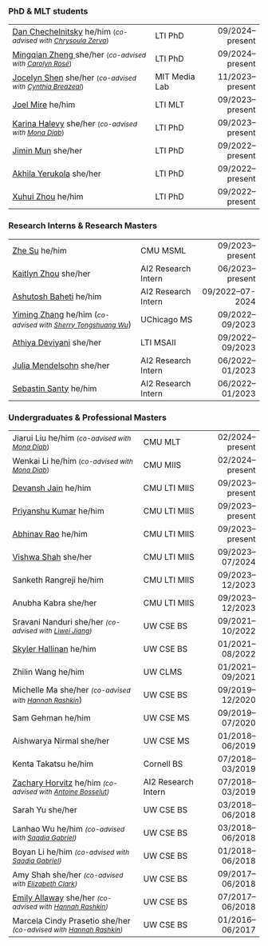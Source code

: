 ### PhD & MLT students
|                                                              |               |                       |
| ------------------------------------------------------------ | ------------- | --------------------: |
| [Dan Chechelnitsky](https://chechelnitskd.github.io/) <span class="pronouns">he/him</span> <small>(*co-advised with [Chrysoula Zerva](https://scholar.google.com/citations?user=S5NGkFsAAAAJ&hl=en&oi=ao)*)</small> | LTI PhD       | 09/2024&ndash;present |
| [Mingqian Zheng ](https://eeelisa.github.io/) <span class="pronouns">she/her</span> <small>(*co-advised with [Carolyn Rosé](https://www.cs.cmu.edu/~cprose/)*)</small> | LTI PhD       | 09/2024&ndash;present |
| [Jocelyn Shen](https://jocelynshen.com/) <span class="pronouns">she/her</span> <small>(*co-advised with [Cynthia Breazeal](https://www.media.mit.edu/people/cynthiab/overview/)*)</small> | MIT Media Lab | 11/2023&ndash;present |
| [Joel Mire](https://joelmire.notion.site/) <span class="pronouns">he/him</span> | LTI MLT       | 09/2023&ndash;present |
| [Karina Halevy](https://enscma2.github.io/) <span class="pronouns">she/her</span> <small>(*co-advised with [Mona Diab](https://scholar.google.com.vn/citations?user=-y6SIhQAAAAJ&hl=vi)*)</small> | LTI PhD       | 09/2023&ndash;present |
| [Jimin Mun](https://jiminmun.github.io/) <span class="pronouns">she/her</span> | LTI PhD       | 09/2022&ndash;present |
| [Akhila Yerukola](https://akhila-yerukola.github.io/) <span class="pronouns">she/her</span> | LTI PhD       | 09/2022&ndash;present |
| [Xuhui Zhou](https://xuhuizhou.github.io/) <span class="pronouns">he/him</span> | LTI PhD       | 09/2022&ndash;present |

### Research Interns & Research Masters
|                                                              |                     |                       |
| ------------------------------------------------------------ | ------------------- | --------------------: |
| [Zhe Su](https://bugsz.github.io/) <span class="pronouns">he/him</span> | CMU MSML            | 09/2023&ndash;present |
| [Kaitlyn Zhou](https://cs.stanford.edu/~katezhou/) <span class="pronouns">she/her</span> | AI2 Research Intern | 06/2023&ndash;present |
| [Ashutosh Baheti](https://abaheti95.github.io/) <span class="pronouns">he/him</span> | AI2 Research Intern | 09/2022&ndash;07-2024 |
| [Yiming Zhang](https://y0mingzhang.github.io/) <span class="pronouns">he/him</span> (*<small>co-advised with [Sherry Tongshuang Wu]()</small>*) | UChicago MS         | 09/2022&ndash;09/2023 |
| [Athiya Deviyani](https://www.athiyadeviyani.com/) <span class="pronouns">she/her</span> | LTI MSAII           | 09/2022&ndash;09/2023 |
| [Julia Mendelsohn](https://juliamendelsohn.github.io/) <span class="pronouns">she/her</span> | AI2 Research Intern | 06/2022&ndash;01/2023 |
| [Sebastin Santy](http://sebastinsanty.com/) <span class="pronouns">he/him</span> | AI2 Research Intern | 06/2022&ndash;01/2023 |

### Undergraduates &amp; Professional Masters

|                                                              |                     |                       |
| ------------------------------------------------------------ | ------------------- | --------------------: |
| Jiarui Liu <span class="pronouns">he/him</span> <small>(*co-advised with [Mona Diab](https://scholar.google.com.vn/citations?user=-y6SIhQAAAAJ&hl=vi)*)</small> | CMU MLT             | 02/2024&ndash;present |
| Wenkai Li <span class="pronouns">he/him</span><small> (*co-advised with [Mona Diab](https://scholar.google.com.vn/citations?user=-y6SIhQAAAAJ&hl=vi)*)</small> | CMU MIIS            | 02/2024&ndash;present |
| [Devansh Jain](https://devanshrj.github.io/) <span class="pronouns">he/him</span> | CMU LTI MIIS        | 09/2023&ndash;present |
| [Priyanshu Kumar](https://scholar.google.com/citations?user=SHQikPwAAAAJ) <span class="pronouns">he/him</span> | CMU LTI MIIS        | 09/2023&ndash;present |
| [Abhinav Rao](https://aetherprior.github.io/) <span class="pronouns">he/him</span> | CMU LTI MIIS        | 09/2023&ndash;present |
| [Vishwa Shah](https://sites.google.com/view/vishwavshah/) <span class="pronouns">she/her</span> | CMU LTI MIIS        | 09/2023&ndash;07/2024 |
| Sanketh Rangreji <span class="pronouns">he/him</span>        | CMU LTI MIIS        | 09/2023&ndash;12/2023 |
| Anubha Kabra <span class="pronouns">she/her</span>           | CMU LTI MIIS        | 09/2023&ndash;12/2023 |
| Sravani Nanduri <span class="pronouns">she/her</span> *<small>(co-advised with [Liwei Jiang](https://liweijiang.me/))</small>* | UW CSE BS           | 09/2021&ndash;10/2022 |
| [Skyler Hallinan](https://skylerhallinan.com/) <span class="pronouns">he/him</span> | UW CSE BS           | 01/2021&ndash;08/2022 |
| Zhilin Wang <span class="pronouns">he/him</span>             | UW CLMS             | 01/2021&ndash;09/2021 |
| Michelle Ma <span class="pronouns">she/her</span> *<small>(co-advised with [Hannah Rashkin](https://hrashkin.github.io/)</small>*) | UW CSE BS           | 09/2019&ndash;12/2020 |
| Sam Gehman <span class="pronouns">he/him</span>              | UW CSE MS           | 09/2019&ndash;07/2020 |
| Aishwarya Nirmal <span class="pronouns">she/her</span>       | UW CSE MS           | 01/2018&ndash;06/2019 |
| Kenta Takatsu <span class="pronouns">he/him</span>           | Cornell BS          | 07/2018&ndash;03/2019 |
| [Zachary Horvitz](https://zacharyhorvitz.github.io/) <span class="pronouns">he/him</span> *<small>(co-advised with [Antoine Bosselut](https://atcbosselut.github.io/))</small>* | AI2 Research Intern | 07/2018&ndash;03/2019 |
| Sarah Yu <span class="pronouns">she/her</span>               | UW CSE BS           | 03/2018&ndash;06/2018 |
| Lanhao Wu <span class="pronouns">he/him</span> *<small>(co-advised with [Saadia Gabriel](https://saadiagabriel.com/))</small>* | UW CSE BS           | 03/2018&ndash;06/2018 |
| Boyan Li <span class="pronouns">he/him</span> *<small>(co-advised with [Saadia Gabriel](https://saadiagabriel.com/))</small>* | UW CSE BS           | 01/2018&ndash;06/2018 |
| Amy Shah <span class="pronouns">she/her</span> *<small>(co-advised with [Elizabeth Clark](https://eaclark07.github.io/))</small>* | UW CSE BS           | 09/2017&ndash;06/2018 |
| [Emily Allaway](https://emilyallaway.github.io/) <span class="pronouns">she/her</span> *<small>(co-advised with [Hannah Rashkin](https://hrashkin.github.io/))</small>* | UW CSE BS           | 07/2017&ndash;06/2018 |
| Marcela Cindy Prasetio <span class="pronouns">she/her</span> *<small>(co-advised with [Hannah Rashkin](https://hrashkin.github.io/))</small>* | UW CSE BS           | 01/2016&ndash;06/2017 |
